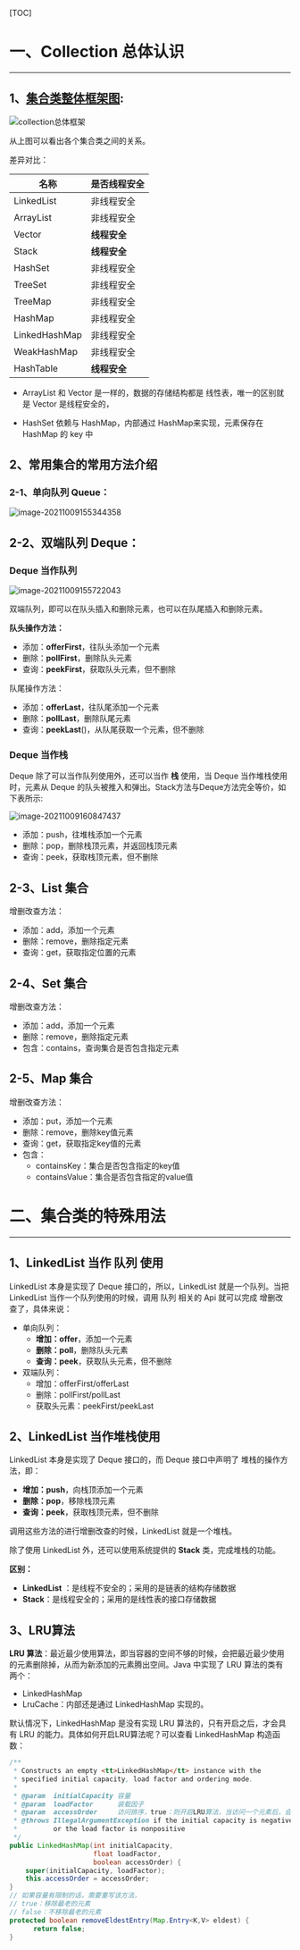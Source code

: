 [TOC]

# 一、Collection 总体认识

------

## 1、[集合类整体框架图](https://www.processon.com/diagraming/6160fee01efad4070b6a1b1f):

![collection总体框架](https://gitee.com/meiSThub/BlogImage/raw/master/2020/未命名文件.jpg)

从上图可以看出各个集合类之间的关系。

差异对比：

| 名称          | 是否线程安全 |
| ------------- | ------------ |
| LinkedList    | 非线程安全   |
| ArrayList     | 非线程安全   |
| Vector        | **线程安全** |
| Stack         | **线程安全** |
| HashSet       | 非线程安全   |
| TreeSet       | 非线程安全   |
| TreeMap       | 非线程安全   |
| HashMap       | 非线程安全   |
| LinkedHashMap | 非线程安全   |
| WeakHashMap   | 非线程安全   |
| HashTable     | **线程安全** |

* ArrayList 和 Vector 是一样的，数据的存储结构都是 线性表，唯一的区别就是 Vector 是线程安全的，

* HashSet 依赖与 HashMap，内部通过 HashMap来实现，元素保存在 HashMap 的 key 中

  

## 2、常用集合的常用方法介绍

### 2-1、单向队列 Queue：

![image-20211009155344358](https://gitee.com/meiSThub/BlogImage/raw/master/2020/image-20211009155344358.png)

## 2-2、双端队列 Deque：

### Deque 当作队列

![image-20211009155722043](https://gitee.com/meiSThub/BlogImage/raw/master/2020/image-20211009155722043.png)

双端队列，即可以在队头插入和删除元素，也可以在队尾插入和删除元素。

**队头操作方法：**

* 添加：**offerFirst**，往队头添加一个元素
* 删除：**pollFirst**，删除队头元素
* 查询：**peekFirst**，获取队头元素，但不删除

队尾操作方法：

* 添加：**offerLast**，往队尾添加一个元素
* 删除：**pollLast**，删除队尾元素
* 查询：**peekLast**()，从队尾获取一个元素，但不删除

### Deque 当作栈

Deque 除了可以当作队列使用外，还可以当作 **栈** 使用，当 Deque 当作堆栈使用时，元素从 Deque 的队头被推入和弹出。Stack方法与Deque方法完全等价，如下表所示:

![image-20211009160847437](https://gitee.com/meiSThub/BlogImage/raw/master/2020/image-20211009160847437.png)

* 添加：push，往堆栈添加一个元素
* 删除：pop，删除栈顶元素，并返回栈顶元素
* 查询：peek，获取栈顶元素，但不删除

## 2-3、List 集合

增删改查方法：

* 添加：add，添加一个元素
* 删除：remove，删除指定元素
* 查询：get，获取指定位置的元素

## 2-4、Set 集合

增删改查方法：

* 添加：add，添加一个元素
* 删除：remove，删除指定元素
* 包含：contains，查询集合是否包含指定元素

## 2-5、Map 集合

增删改查方法：

* 添加：put，添加一个元素
* 删除：remove，删除key值元素
* 查询：get，获取指定key值的元素
* 包含：
  * containsKey：集合是否包含指定的key值
  * containsValue：集合是否包含指定的value值

# 二、集合类的特殊用法

------

## 1、LinkedList 当作 队列 使用

LinkedList 本身是实现了 Deque 接口的，所以，LinkedList 就是一个队列。当把 LinkedList 当作一个队列使用的时候，调用 队列 相关的 Api 就可以完成 增删改查了，具体来说：

* 单向队列：
  * **增加：offer**，添加一个元素
  * **删除：poll**，删除队头元素
  * **查询：peek**，获取队头元素，但不删除
* 双端队列：
  * 增加：offerFirst/offerLast
  * 删除：pollFirst/pollLast
  * 获取头元素：peekFirst/peekLast

## 2、LinkedList 当作堆栈使用

LinkedList 本身是实现了 Deque 接口的，而 Deque 接口中声明了 堆栈的操作方法，即：

* **增加：push**，向栈顶添加一个元素
* **删除：pop**，移除栈顶元素
* **查询：peek**，获取栈顶元素，但不删除

调用这些方法的进行增删改查的时候，LinkedList 就是一个堆栈。

除了使用 LinkedList 外，还可以使用系统提供的 **Stack** 类，完成堆栈的功能。

**区别：**

* **LinkedList** ：是线程不安全的；采用的是链表的结构存储数据
* **Stack**：是线程安全的；采用的是线性表的接口存储数据

## 3、LRU算法

**LRU 算法**：最近最少使用算法，即当容器的空间不够的时候，会把最近最少使用的元素删除掉，从而为新添加的元素腾出空间。Java 中实现了 LRU 算法的类有两个：

* LinkedHashMap
* LruCache：内部还是通过 LinkedHashMap 实现的。

默认情况下，LinkedHashMap 是没有实现 LRU 算法的，只有开启之后，才会具有 LRU 的能力。具体如何开启LRU算法呢？可以查看 LinkedHashMap 构造函数：

```java
/**
 * Constructs an empty <tt>LinkedHashMap</tt> instance with the
 * specified initial capacity, load factor and ordering mode.
 *
 * @param  initialCapacity 容量
 * @param  loadFactor      装载因子
 * @param  accessOrder     访问排序，true：则开启LRU算法，当访问一个元素后，会把元素移到队尾，表示最近使用过，队头元素就是最近最少使用的元素
 * @throws IllegalArgumentException if the initial capacity is negative
 *         or the load factor is nonpositive
 */
public LinkedHashMap(int initialCapacity,
                     float loadFactor,
                     boolean accessOrder) {
    super(initialCapacity, loadFactor);
    this.accessOrder = accessOrder;
}
// 如果容量有限制的话，需要重写该方法，
// true：移除最老的元素
// false：不移除最老的元素
protected boolean removeEldestEntry(Map.Entry<K,V> eldest) {
	  return false;
}
```

